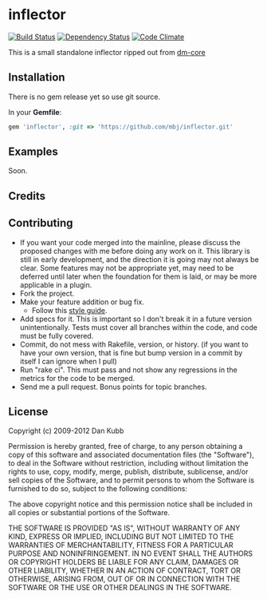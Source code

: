 inflector
=========

[![Build Status](https://secure.travis-ci.org/mbj/inflector.png)](http://travis-ci.org/mbj/inflector)
[![Dependency Status](https://gemnasium.com/mbj/inflector.png)](https://gemnasium.com/mbj/inflector)
[![Code Climate](https://codeclimate.com/badge.png)](https://codeclimate.com/github/mbj/inflector)

This is a small standalone inflector ripped out from [dm-core](https://github.com/datamapper/dm-core)

Installation
------------

There is no gem release yet so use git source.

In your **Gemfile**:

``` ruby
gem 'inflector', :git => 'https://github.com/mbj/inflector.git'
```

Examples
--------

Soon.

Credits
-------

Contributing
-------------

* If you want your code merged into the mainline, please discuss the proposed changes with me before doing any work on it. This library is still in early development, and the direction it is going may not always be clear. Some features may not be appropriate yet, may need to be deferred until later when the foundation for them is laid, or may be more applicable in a plugin.
* Fork the project.
* Make your feature addition or bug fix.
  * Follow this [style guide](https://github.com/dkubb/styleguide).
* Add specs for it. This is important so I don't break it in a future version unintentionally. Tests must cover all branches within the code, and code must be fully covered.
* Commit, do not mess with Rakefile, version, or history. (if you want to have your own version, that is fine but bump version in a commit by itself I can ignore when I pull)
* Run "rake ci". This must pass and not show any regressions in the metrics for the code to be merged.
* Send me a pull request. Bonus points for topic branches.

License
-------

Copyright (c) 2009-2012 Dan Kubb

Permission is hereby granted, free of charge, to any person obtaining
a copy of this software and associated documentation files (the
"Software"), to deal in the Software without restriction, including
without limitation the rights to use, copy, modify, merge, publish,
distribute, sublicense, and/or sell copies of the Software, and to
permit persons to whom the Software is furnished to do so, subject to
the following conditions:

The above copyright notice and this permission notice shall be
included in all copies or substantial portions of the Software.

THE SOFTWARE IS PROVIDED "AS IS", WITHOUT WARRANTY OF ANY KIND,
EXPRESS OR IMPLIED, INCLUDING BUT NOT LIMITED TO THE WARRANTIES OF
MERCHANTABILITY, FITNESS FOR A PARTICULAR PURPOSE AND
NONINFRINGEMENT. IN NO EVENT SHALL THE AUTHORS OR COPYRIGHT HOLDERS BE
LIABLE FOR ANY CLAIM, DAMAGES OR OTHER LIABILITY, WHETHER IN AN ACTION
OF CONTRACT, TORT OR OTHERWISE, ARISING FROM, OUT OF OR IN CONNECTION
WITH THE SOFTWARE OR THE USE OR OTHER DEALINGS IN THE SOFTWARE.
